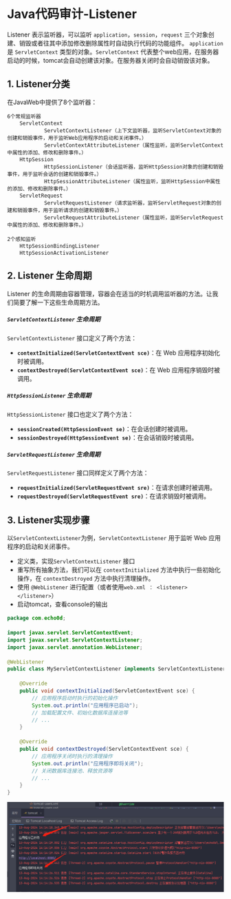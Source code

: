 # Java代码审计-Listener

Listener 表示监听器，可以监听 `application`，`session`，`request` 三个对象创建、销毁或者往其中添加修改删除属性时自动执行代码的功能组件。 `application` 是 `ServletContext` 类型的对象。`ServletContext` 代表整个web应用，在服务器启动的时候，tomcat会自动创建该对象。在服务器关闭时会自动销毁该对象。

## 1. Listener分类

在JavaWeb中提供了8个监听器：

```
6个常规监听器
    ServletContext
            ServletContextListener（上下文监听器，监听ServletContext对象的创建和销毁事件，用于监听Web应用程序的启动和关闭事件。）
            ServletContextAttributeListener（属性监听，监听ServletContext中属性的添加、修改和删除事件。）
    HttpSession
            HttpSessionListener（会话监听器，监听HttpSession对象的创建和销毁事件，用于监听会话的创建和销毁事件。）
            HttpSessionAttributeListener（属性监听，监听HttpSession中属性的添加、修改和删除事件。）
    ServletRequest
            ServletRequestListener（请求监听器，监听ServletRequest对象的创建和销毁事件，用于监听请求的创建和销毁事件。）
            ServletRequestAttributeListener（属性监听，监听ServletRequest中属性的添加、修改和删除事件。）

2个感知监听
    HttpSessionBindingListener
    HttpSessionActivationListener
```



## 2. Listener 生命周期

Listener 的生命周期由容器管理，容器会在适当的时机调用监听器的方法。让我们简要了解一下这些生命周期方法。

#####  `ServletContextListener` 生命周期

 `ServletContextListener` 接口定义了两个方法：

- **`contextInitialized(ServletContextEvent sce)`**：在 Web 应用程序初始化时被调用。
- **`contextDestroyed(ServletContextEvent sce)`**：在 Web 应用程序销毁时被调用。

#####  `HttpSessionListener` 生命周期

`HttpSessionListener` 接口也定义了两个方法：

- **`sessionCreated(HttpSessionEvent se)`**：在会话创建时被调用。
- **`sessionDestroyed(HttpSessionEvent se)`**：在会话销毁时被调用。

##### `ServletRequestListener` 生命周期

`ServletRequestListener` 接口同样定义了两个方法：

- **`requestInitialized(ServletRequestEvent sre)`**：在请求创建时被调用。
- **`requestDestroyed(ServletRequestEvent sre)`**：在请求销毁时被调用。

## 3. Listener实现步骤

以`ServletContextListener`为例，`ServletContextListener` 用于监听 Web 应用程序的启动和关闭事件。

- 定义类，实现`ServletContextListener` 接口
- 重写所有抽象方法，我们可以在 `contextInitialized` 方法中执行一些初始化操作，在 `contextDestroyed` 方法中执行清理操作。
- 使用 `@WebListener` 进行配置（或者使用`web.xml ： <listener></listener>`）
- 启动tomcat，查看console的输出

```java
package com.echo0d;

import javax.servlet.ServletContextEvent;
import javax.servlet.ServletContextListener;
import javax.servlet.annotation.WebListener;

@WebListener
public class MyServletContextListener implements ServletContextListener {

    @Override
    public void contextInitialized(ServletContextEvent sce) {
        // 应用程序启动时执行的初始化操作
        System.out.println("应用程序已启动");
        // 加载配置文件、初始化数据库连接池等
        // ...
    }

    @Override
    public void contextDestroyed(ServletContextEvent sce) {
        // 应用程序关闭时执行的清理操作
        System.out.println("应用程序即将关闭");
        // 关闭数据库连接池、释放资源等
        // ...
    }
}
```

![image-20240813141650756](img/5-JavaWeb_Listener/image-20240813141650756.png)


